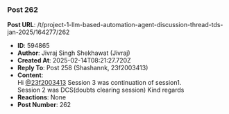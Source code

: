 ### Post 262
**Post URL**: /t/project-1-llm-based-automation-agent-discussion-thread-tds-jan-2025/164277/262
- **ID**: 594865
- **Author**: Jivraj Singh Shekhawat (Jivraj)
- **Created At**: 2025-02-14T08:21:27.720Z
- **Reply To**: Post 258 (Shashannk, 23f2003413)
- **Content**:  
  Hi <a class="mention" href="/u/23f2003413">@23f2003413</a>
Session 3 was continuation of session1.<br>
Session 2 was DCS(doubts clearing session)
Kind regards
- **Reactions**: None
- **Post Number**: 262


